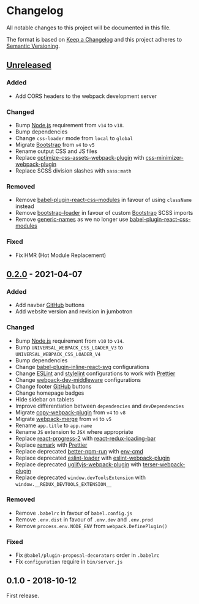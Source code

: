 # Changelog

All notable changes to this project will be documented in this file.

The format is based on [Keep a Changelog](http://keepachangelog.com/en/1.0.0/)
and this project adheres to [Semantic Versioning](http://semver.org/spec/v2.0.0.html).

## [Unreleased]

### Added

- Add CORS headers to the webpack development server

### Changed

- Bump [Node.js] requirement from `v14` to `v18`.
- Bump dependencies
- Change `css-loader` mode from `local` to `global`
- Migrate [Bootstrap] from `v4` to `v5`
- Rename output CSS and JS files
- Replace [optimize-css-assets-webpack-plugin] with [css-minimizer-webpack-plugin]
- Replace SCSS division slashes with `sass:math`

### Removed

- Remove [babel-plugin-react-css-modules] in favour of using `className` instead
- Remove [bootstrap-loader] in favour of custom [Bootstrap] SCSS imports
- Remove [generic-names] as we no longer use [babel-plugin-react-css-modules]

### Fixed

- Fix HMR (Hot Module Replacement)

## [0.2.0] - 2021-04-07

### Added

- Add navbar [GitHub] buttons
- Add website version and revision in jumbotron

### Changed

- Bump [Node.js] requirement from `v10` to `v14`.
- Bump `UNIVERSAL_WEBPACK_CSS_LOADER_V3` to `UNIVERSAL_WEBPACK_CSS_LOADER_V4`
- Bump dependencies
- Change [babel-plugin-inline-react-svg] configurations
- Change [ESLint] and [stylelint] configurations to work with [Prettier]
- Change [webpack-dev-middleware] configurations
- Change footer [GitHub] buttons
- Change homepage badges
- Hide sidebar on tablets
- Improve differentiation between `dependencies` and `devDependencies`
- Migrate [copy-webpack-plugin] from `v4` to `v8`
- Migrate [webpack-merge] from `v4` to `v5`
- Rename `app.title` to `app.name`
- Rename `JS` extension to `JSX` where appropriate
- Replace [react-progress-2] with [react-redux-loading-bar]
- Replace [remark] with [Prettier]
- Replace deprecated [better-npm-run] with [env-cmd]
- Replace deprecated [eslint-loader] with [eslint-webpack-plugin]
- Replace deprecated [uglifyjs-webpack-plugin] with [terser-webpack-plugin]
- Replace deprecated `window.devToolsExtension` with `window.__REDUX_DEVTOOLS_EXTENSION__`

### Removed

- Remove `.babelrc` in favour of `babel.config.js`
- Remove `.env.dist` in favour of `.env.dev` and `.env.prod`
- Remove `process.env.NODE_ENV` from `webpack.DefinePlugin()`

### Fixed

- Fix `@babel/plugin-proposal-decorators` order in `.babelrc`
- Fix `configuration` require in `bin/server.js`

## 0.1.0 - 2018-10-12

First release.

[0.2.0]: https://github.com/victorpopkov/universal-redux/compare/v0.1.0...v0.2.0
[babel-plugin-inline-react-svg]: https://github.com/airbnb/babel-plugin-inline-react-svg
[babel-plugin-react-css-modules]: https://github.com/gajus/babel-plugin-react-css-modules
[better-npm-run]: https://github.com/benoror/better-npm-run
[bootstrap-loader]: https://github.com/shakacode/bootstrap-loader
[bootstrap]: https://getbootstrap.com/
[copy-webpack-plugin]: https://github.com/webpack-contrib/copy-webpack-plugin
[css-minimizer-webpack-plugin]: https://github.com/webpack-contrib/css-minimizer-webpack-plugin
[env-cmd]: https://github.com/toddbluhm/env-cmd
[eslint-loader]: https://github.com/webpack-contrib/eslint-loader
[eslint-webpack-plugin]: https://github.com/webpack-contrib/eslint-webpack-plugin
[eslint]: https://eslint.org/
[generic-names]: https://github.com/css-modules/generic-names
[github actions]: https://github.com/features/actions
[github]: https://github.com/
[node.js]: https://nodejs.org/en
[optimize-css-assets-webpack-plugin]: https://github.com/NMFR/optimize-css-assets-webpack-plugin
[prettier]: https://prettier.io/
[react-progress-2]: https://github.com/milworm/react-progress-2
[react-redux-loading-bar]: https://github.com/mironov/react-redux-loading-bar
[remark]: https://remark.js.org/
[stylelint]: https://stylelint.io/
[terser-webpack-plugin]: https://github.com/webpack-contrib/terser-webpack-plugin
[travis ci]: https://travis-ci.org/
[uglifyjs-webpack-plugin]: https://github.com/webpack-contrib/uglifyjs-webpack-plugin
[unreleased]: https://github.com/victorpopkov/universal-redux/compare/v0.2.0...HEAD
[webpack-dev-middleware]: https://github.com/webpack/webpack-dev-middleware
[webpack-merge]: https://github.com/survivejs/webpack-merge
[webpack]: https://webpack.js.org/
